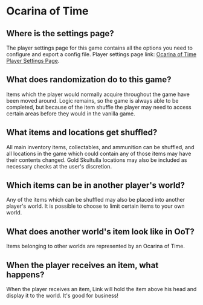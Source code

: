 # Ocarina of Time

## Where is the settings page?
The player settings page for this game contains all the options you need to configure and export a config file. Player settings page link: [Ocarina of Time Player Settings Page](../player-settings).

## What does randomization do to this game?
Items which the player would normally acquire throughout the game have been moved around. Logic remains, so the game is always able to be completed, but because of the item shuffle the player may need to access certain areas before they would in the vanilla game.

## What items and locations get shuffled?
All main inventory items, collectables, and ammunition can be shuffled, and all locations in the game which could contain any of those items may have their contents changed. Gold Skultulla locations may also be included as necessary
checks at the user's discretion.

## Which items can be in another player's world?
Any of the items which can be shuffled may also be placed into another player's world. It is possible to choose to limit certain items to your own world.

## What does another world's item look like in OoT?
Items belonging to other worlds are represented by an Ocarina of Time.

## When the player receives an item, what happens?
When the player receives an item, Link will hold the item above his head and display it to the world. It's good for business!
